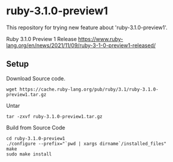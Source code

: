# ruby-3.1.0-preview1

This repository for trying new feature about 'ruby-3.1.0-preview1'.

Ruby 3.1.0 Preview 1 Release
https://www.ruby-lang.org/en/news/2021/11/09/ruby-3-1-0-preview1-released/


## Setup

Download Source code.

```
wget https://cache.ruby-lang.org/pub/ruby/3.1/ruby-3.1.0-preview1.tar.gz
```   

Untar

```
tar -zxvf ruby-3.1.0-preview1.tar.gz
```   
Build from Source Code
```
cd ruby-3.1.0-preview1
./configure --prefix="`pwd | xargs dirname`/installed_files" 
make
sudo make install
```